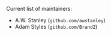 Current list of maintainers:

 - A.W. Stanley (`github.com/awstanley`)
 - Adam Styles  (`github.com/Brand2`)